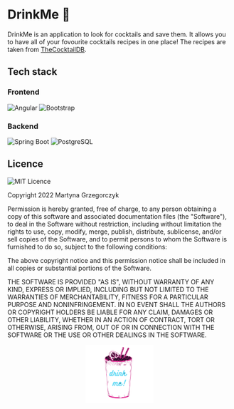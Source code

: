 # DrinkMe 🍹
DrinkMe is an application to look for cocktails and save them. It allows you to have all of your fovourite cocktails recipes in one place!
The recipes are taken from [TheCocktailDB](https://www.thecocktaildb.com/).
## Tech stack
### Frontend
![Angular](https://img.shields.io/badge/Angular-D82D2F?style=for-the-badge&logo=angular&logoColor=white)
![Bootstrap](https://img.shields.io/badge/Bootstrap-7652B0?style=for-the-badge&logo=bootstrap&logoColor=white)
### Backend
![Spring Boot](https://img.shields.io/badge/Spring%20Boot-6DB33F?style=for-the-badge&logo=spring&logoColor=white)
![PostgreSQL](https://img.shields.io/badge/PostgreSQL-31648C?style=for-the-badge&logo=postgresql&logoColor=white)

## Licence
![MIT Licence](https://img.shields.io/badge/license-MIT-e8058f)

Copyright 2022 Martyna Grzegorczyk

Permission is hereby granted, free of charge, to any person obtaining a copy of this software and associated documentation files (the "Software"), to deal in the Software without restriction, including without limitation the rights to use, copy, modify, merge, publish, distribute, sublicense, and/or sell copies of the Software, and to permit persons to whom the Software is furnished to do so, subject to the following conditions:

The above copyright notice and this permission notice shall be included in all copies or substantial portions of the Software.

THE SOFTWARE IS PROVIDED "AS IS", WITHOUT WARRANTY OF ANY KIND, EXPRESS OR IMPLIED, INCLUDING BUT NOT LIMITED TO THE WARRANTIES OF MERCHANTABILITY, FITNESS FOR A PARTICULAR PURPOSE AND NONINFRINGEMENT. IN NO EVENT SHALL THE AUTHORS OR COPYRIGHT HOLDERS BE LIABLE FOR ANY CLAIM, DAMAGES OR OTHER LIABILITY, WHETHER IN AN ACTION OF CONTRACT, TORT OR OTHERWISE, ARISING FROM, OUT OF OR IN CONNECTION WITH THE SOFTWARE OR THE USE OR OTHER DEALINGS IN THE SOFTWARE.

<p align="center">
  <img style="width:30%" src="/assets/drinkme-logo-neon.png"/>
</p>
